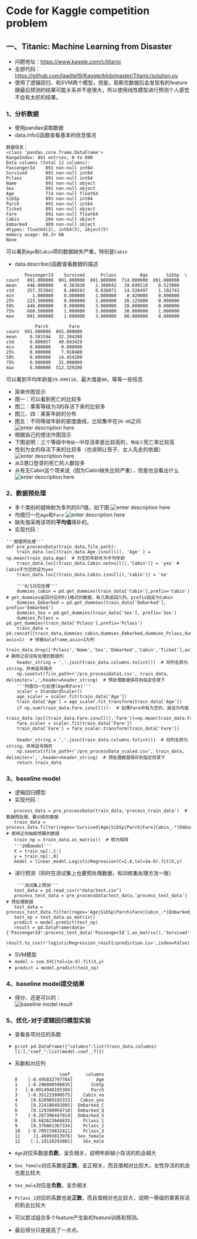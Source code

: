Code for Kaggle competition problem
========================================

## 一、Titanic: Machine Learning from Disaster
- 问题地址：https://www.kaggle.com/c/titanic
- 全部代码：https://github.com/lawlite19/Kaggle/blob/master/Titanic/solution.py
- 使用了逻辑回归、和SVM两个模型，但是，观察完数据后会发现有的feature跟最后预测的结果可能关系并不是很大，所以使用线性模型进行预测个人感觉不会有太好的结果。

### 1、分析数据
- 使用pandas读取数据
 - data.info()函数查看基本的信息情况
 ```
 数据信息：
<class 'pandas.core.frame.DataFrame'>
RangeIndex: 891 entries, 0 to 890
Data columns (total 12 columns):
PassengerId    891 non-null int64
Survived       891 non-null int64
Pclass         891 non-null int64
Name           891 non-null object
Sex            891 non-null object
Age            714 non-null float64
SibSp          891 non-null int64
Parch          891 non-null int64
Ticket         891 non-null object
Fare           891 non-null float64
Cabin          204 non-null object
Embarked       889 non-null object
dtypes: float64(2), int64(5), object(5)
memory usage: 66.2+ KB
None
 ```
 可以看到`Age`和`Cabin`项的数据缺失严重，特别是`Cabin`
 - data.describe()函数查看数据的描述
 ```
        PassengerId    Survived      Pclass         Age       SibSp  \
count   891.000000  891.000000  891.000000  714.000000  891.000000   
mean    446.000000    0.383838    2.308642   29.699118    0.523008   
std     257.353842    0.486592    0.836071   14.526497    1.102743   
min       1.000000    0.000000    1.000000    0.420000    0.000000   
25%     223.500000    0.000000    2.000000   20.125000    0.000000   
50%     446.000000    0.000000    3.000000   28.000000    0.000000   
75%     668.500000    1.000000    3.000000   38.000000    1.000000   
max     891.000000    1.000000    3.000000   80.000000    8.000000   

            Parch        Fare  
count  891.000000  891.000000  
mean     0.381594   32.204208  
std      0.806057   49.693429  
min      0.000000    0.000000  
25%      0.000000    7.910400  
50%      0.000000   14.454200  
75%      0.000000   31.000000  
max      6.000000  512.329200  
 ```
 可以看到平均年龄是`29.699118`，最大值是`80`，等等一些信息

- 简单作图显示
 - 图一：可以看到死亡的比较多
 - 图二：乘客等级为3的存活下来的比较多
 - 图三、四：乘客年龄的分布
 - 图五：不同等级年龄的密度曲线，比较集中在`20-40`之间
 ![enter description here][1]
- 根据自己的想法作图显示
 - 下图说明：三个等级中`等级一`中存活率是比较高的，`等级三`死亡率比较高
 - 性别为女的存活下来的比较多（也说明让孩子、女人先走的依据）
 ![enter description here][2]
 - 从S港口登录的死亡的人数较多
 - 从有无Cabin这个项来说（因为Cabin缺失比较严重），但是也没看出什么
 ![enter description here][3]

### 2、数据预处理
- 多个类别的就映射为多列的0/1值，如下图
![enter description here][4]
- 均值归一化`Age`和`Fare`
![enter description here][5]
- 缺失值采用该项的**平均值**填补的。
- 实现代码：
```
'''数据预处理'''  
def pre_processData(train_data,file_path):
    train_data.loc[(train_data.Age.isnull()), 'Age' ] = np.mean(train_data.Age)  # 为空的年龄补为平均年龄
    train_data.loc[(train_data.Cabin.notnull(),'Cabin')] = 'yes' # Cabin不为空的设为yes
    train_data.loc[(train_data.Cabin.isnull(),'Cabin')] = 'no'    
    
    '''0/1对应处理'''
    dummies_cabin = pd.get_dummies(train_data['Cabin'],prefix='Cabin')  # get_dummies返回对应的0/1格式的数据，有几类返回几列，prefix指定为Cabin
    dummies_Embarked = pd.get_dummies(train_data['Embarked'], prefix='Embarked')
    dummies_Sex = pd.get_dummies(train_data['Sex'], prefix='Sex')
    dummies_Pclass = pd.get_dummies(train_data['Pclass'],prefix='Pclass')
    train_data = pd.concat([train_data,dummies_cabin,dummies_Embarked,dummies_Pclass,dummies_Sex], axis=1)  # 拼接dataframe,axis=1为列
    train_data.drop(['Pclass','Name','Sex','Embarked','Cabin','Ticket'],axis=1,inplace=True)   # 删除之前没有处理的数据列
    header_string = ','.join(train_data.columns.tolist())  # 将列名转为string，并用逗号隔开
    np.savetxt(file_path+r'/pre_processData1.csv', train_data, delimiter=',',header=header_string)  # 预处理数据保存到指定目录下    
    '''均值归一化处理(Age和Fare)'''
    scaler = StandardScaler()
    age_scaler = scaler.fit(train_data['Age'])
    train_data['Age'] = age_scaler.fit_transform(train_data['Age'])
    if np.sum(train_data.Fare.isnull()):  # 如果Fare中有为空的，就设为均值
        train_data.loc[(train_data.Fare.isnull(),'Fare')]=np.mean(train_data.Fare)
    fare_scaler = scaler.fit(train_data['Fare'])
    train_data['Fare'] = fare_scaler.transform(train_data['Fare'])
    
    header_string = ','.join(train_data.columns.tolist())  # 将列名转为string，并用逗号隔开
    np.savetxt(file_path+r'/pre_processData_scaled.csv', train_data, delimiter=',',header=header_string)  # 预处理数据保存到指定目录下    
    return train_data
```
### 3、baseline model
- 逻辑回归模型
 - 实现代码：
 ```
    process_data = pre_processData(train_data,'process_train_data')  # 数据预处理，要训练的数据
    train_data = process_data.filter(regex='Survived|Age|SibSp|Parch|Fare|Cabin_.*|Embarked_.*|Sex_.*|Pclass_.*')  # 使用正则抽取想要的数据
    train_np = train_data.as_matrix()  # 转为矩阵
    '''训练model'''
    X = train_np[:,1:]
    y = train_np[:,0]
    model = linear_model.LogisticRegression(C=1.0,tol=1e-6).fit(X,y)
 ```
 - 进行预测（同时在测试集上也要预处理数据，和训练集处理方法一致）
 ```
     '''测试集上预测'''
    test_data = pd.read_csv(r"data/test.csv")
    process_test_data = pre_processData(test_data,'process_test_data')  # 预处理数据
    test_data = process_test_data.filter(regex='Age|SibSp|Parch|Fare|Cabin_.*|Embarked_.*|Sex_.*|Pclass_.*')
    test_np = test_data.as_matrix()
    predict = model.predict(test_np)
    result = pd.DataFrame(data={'PassengerId':process_test_data['PassengerId'].as_matrix(),'Survived':predict.astype(np.int32)})
    result.to_csv(r'logisticRegression_result/prediction.csv',index=False)
 ```

- SVM模型
 - `model = svm.SVC(tol=1e-6).fit(X,y)`
 - `predict = model.predict(test_np)`

### 4、baseline model提交结果
- 得分，还是可以的：    
![baseline model result][6]

### 5、优化-对于逻辑回归模型实验
- 查看各项对应的系数
 - `print pd.DataFrame({"columns":list(train_data.columns)[1:],"coef_":list(model.coef_.T)})`    
 - 系数和对应列         
    ```
                     coef_     columns
    0    [-0.495832797784]         Age
    1    [-0.296800590035]       SibSp
    2   [-0.0914948195399]       Parch
    3    [-0.351233990575]    Cabin_no
    4     [0.620989192333]   Cabin_yes
    5     [0.224186492095]  Embarked_C
    6     [0.129390954718]  Embarked_Q
    7    [-0.287396447014]  Embarked_S
    8     [0.682623666835]    Pclass_1
    9     [0.376861367334]    Pclass_2
    10   [-0.789729832411]    Pclass_3
    11     [1.46093813976]  Sex_female
    12    [-1.19118293801]    Sex_male
    ```
 - `Age`对应系数是**负数**，呈负相关，说明年龄越小存活的机会越大
 - `Sex_female`对应系数是**正数**，呈正相关，而且值相对比较大，女性存活的机会也是比较大
 - `Sex_male`对应是**负数**，呈负相关
 - `Pclass_1`对应的系数也是**正数**，而且值相对也比较大，说明一等级的乘客存活的机会比较大
- 可以尝试组合多个feature产生新的feature训练和预测。
- 最后得分只是提高了一点点。


  [1]: ./images/Titanic_01.png "Titanic_01.png"
  [2]: ./images/Titanic_02.png "Titanic_02.png"
  [3]: ./images/Titanic_03.png "Titanic_03.png"
  [4]: ./images/Titanic_04.png "Titanic_04.png"
  [5]: ./images/Titanic_05.png "Titanic_05.png"
  [6]: ./images/Titanic_06.png "Titanic_06.png"
